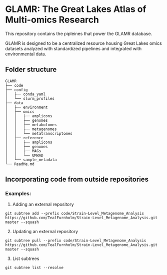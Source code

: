 # GLAMR: The Great Lakes Atlas of Multi-omics Research
This repository contains the pipleines that power the GLAMR database.

GLAMR is designed to be a centralized resource housing Great Lakes omics datasets analyzed with standardized pipelines and integrated with environmental data. 

## Folder structure
```
GLAMR
├── code
├── config
│   ├── conda_yaml
│   └── slurm_profiles
├── data
│   ├── environment
│   ├── omics
│   │   ├── amplicons
│   │   ├── genomes
│   │   ├── metabolomes
│   │   ├── metagenomes
│   │   └── metatranscriptomes
│   ├── reference
│   │   ├── amplicons
│   │   ├── genomes
│   │   ├── MAGs
│   │   └── UMRAD
│   └── sample_metadata
└── ReadMe.md
```


## Incorporating code from outside repositories

### Examples:

1. Adding an external repository
```
git subtree add --prefix code/Strain-Level_Metagenome_Analysis https://github.com/TealFurnholm/Strain-Level_Metagenome_Analysis.git master --squash
```

2. Updating an external repository
```
git subtree pull --prefix code/Strain-Level_Metagenome_Analysis https://github.com/TealFurnholm/Strain-Level_Metagenome_Analysis.git master --squash
```

3. List subtrees
```
git subtree list --resolve
```